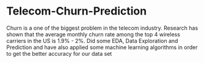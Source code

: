 # Telecom-Churn-Prediction
Churn is a one of the biggest problem in the telecom industry. Research has shown that the average monthly churn rate among the top 4 wireless carriers in the US is 1.9% - 2%. Did some EDA, Data Exploration and Prediction and have also applied some machine learning algorithms in order to get the better accuracy for our data set
